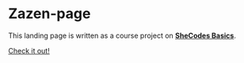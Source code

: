# Zazen-page

This landing page is written as a course project on [**SheCodes Basics**](https://www.shecodes.io/).

[Check it out!](https://relaxed-pasca-9db51c.netlify.app/)
